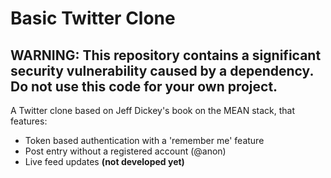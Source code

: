 # Basic Twitter Clone
## WARNING: This repository contains a significant security vulnerability caused by a dependency. Do not use this code for your own project.

A Twitter clone based on Jeff Dickey's book on the MEAN stack, that features:
- Token based authentication with a 'remember me' feature
- Post entry without a registered account (@anon)
-  Live feed updates **(not developed yet)**
